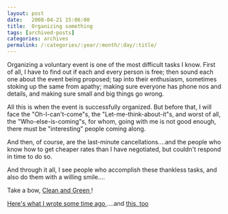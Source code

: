 ```yaml
---
layout: post
date:	2008-04-21 15:06:00
title:  Organizing something
tags: [archived-posts]
categories: archives
permalink: /:categories/:year/:month/:day/:title/
---
```

Organizing a voluntary event is one of the most difficult tasks I know. First of all, I have to find out if each and every person is free; then sound each one about the event being proposed; tap into their enthusiasm, sometimes stoking up the same from apathy; making sure everyone has phone nos and details, and making sure small and big things go wrong.

All this is when the event is successfully organized. But before that, I will face the "Oh-I-can't-come"s, the "Let-me-think-about-it"s, and worst of all, the "Who-else-is-coming"s, for whom, going with me is not good enough, there must be "interesting" people coming along. 

And then, of course, are the last-minute cancellations....and the people who know how to get cheaper rates than I have negotiated, but couldn't respond in time to do so.

And through it all, I see people who accomplish these thankless tasks, and also do them with a willing smile....

Take a bow, <a href="http://groups.google.com/group/cleanandgreen"> Clean and Green </a>!

<a href="http://deponti.livejournal.com/289725.html"> Here's what I wrote some time ago </a>....and <a href="http://bangalore.metblogs.com/2007/09/25/plastic-clean-up-drive-at-muthathi-clean-and-green-and-oracle-global-volunteer-days/">     this, too </a>
